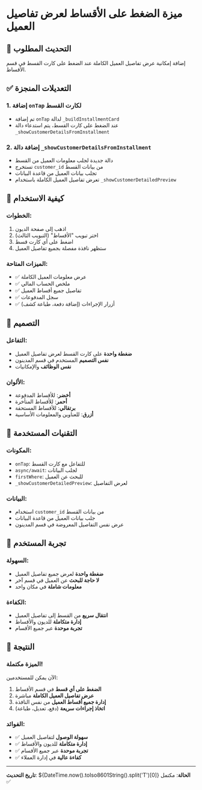 # ميزة الضغط على الأقساط لعرض تفاصيل العميل

## 🎯 **التحديث المطلوب**
إضافة إمكانية عرض تفاصيل العميل الكاملة عند الضغط على كارت القسط في قسم الأقساط.

## ✅ **التعديلات المنجزة**

### 1. **إضافة `onTap` لكارت القسط**
- تم إضافة `onTap` لدالة `_buildInstallmentCard`
- عند الضغط على كارت القسط، يتم استدعاء دالة `_showCustomerDetailsFromInstallment`

### 2. **إضافة دالة `_showCustomerDetailsFromInstallment`**
- دالة جديدة لجلب معلومات العميل من القسط
- تستخرج `customer_id` من بيانات القسط
- تجلب بيانات العميل من قاعدة البيانات
- تعرض تفاصيل العميل الكاملة باستخدام `_showCustomerDetailedPreview`

## 🚀 **كيفية الاستخدام**

### **الخطوات:**
1. اذهب إلى صفحة الديون
2. اختر تبويب "الأقساط" (التبويب الثالث)
3. اضغط على أي كارت قسط
4. ستظهر نافذة مفصلة بجميع تفاصيل العميل

### **الميزات المتاحة:**
- ✅ عرض معلومات العميل الكاملة
- ✅ ملخص الحساب المالي
- ✅ تفاصيل جميع أقساط العميل
- ✅ سجل المدفوعات
- ✅ أزرار الإجراءات (إضافة دفعة، طباعة كشف)

## 🎨 **التصميم**

### **التفاعل:**
- **ضغطة واحدة** على كارت القسط لعرض تفاصيل العميل
- **نفس التصميم** المستخدم في قسم المدينون
- **نفس الوظائف** والإمكانيات

### **الألوان:**
- **أخضر**: للأقساط المدفوعة
- **أحمر**: للأقساط المتأخرة
- **برتقالي**: للأقساط المستحقة
- **أزرق**: للعناوين والمعلومات الأساسية

## 🔧 **التقنيات المستخدمة**

### **المكونات:**
- `onTap`: للتفاعل مع كارت القسط
- `async/await`: لجلب البيانات
- `firstWhere`: للبحث عن العميل
- `_showCustomerDetailedPreview`: لعرض التفاصيل

### **البيانات:**
- استخدام `customer_id` من بيانات القسط
- جلب بيانات العميل من قاعدة البيانات
- عرض نفس التفاصيل المعروضة في قسم المدينون

## 📱 **تجربة المستخدم**

### **السهولة:**
- **ضغطة واحدة** لعرض جميع تفاصيل العميل
- **لا حاجة للبحث** عن العميل في قسم آخر
- **معلومات شاملة** في مكان واحد

### **الكفاءة:**
- **انتقال سريع** من القسط إلى تفاصيل العميل
- **إدارة متكاملة** للديون والأقساط
- **تجربة موحدة** عبر جميع الأقسام

## 🎯 **النتيجة**

### **الميزة مكتملة!**

الآن يمكن للمستخدمين:

1. **الضغط على أي قسط** في قسم الأقساط
2. **عرض تفاصيل العميل الكاملة** مباشرة
3. **إدارة جميع أقساط العميل** من نفس النافذة
4. **اتخاذ إجراءات سريعة** (دفع، تعديل، طباعة)

### **الفوائد:**
- ✅ **سهولة الوصول** لتفاصيل العميل
- ✅ **إدارة متكاملة** للديون والأقساط
- ✅ **تجربة موحدة** عبر جميع الأقسام
- ✅ **كفاءة عالية** في إدارة العملاء

---

**تاريخ التحديث**: ${DateTime.now().toIso8601String().split('T')[0]}
**الحالة**: مكتمل ✅
